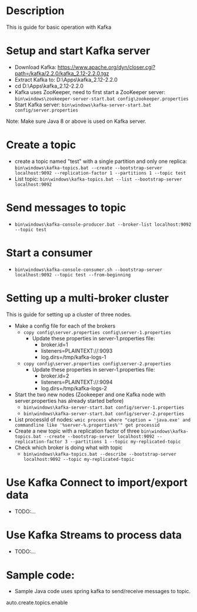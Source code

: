 # Description
This is guide for basic operation with Kafka
# Setup and start Kafka server
- Download Kafka: https://www.apache.org/dyn/closer.cgi?path=/kafka/2.2.0/kafka_2.12-2.2.0.tgz
- Extract Kafka to: D:\Apps\kafka_2.12-2.2.0
- cd D:\Apps\kafka_2.12-2.2.0
- Kafka uses ZooKeeper, need to first start a ZooKeeper server: `bin\windows\zookeeper-server-start.bat config\zookeeper.properties`
- Start Kafka server: `bin\windows\kafka-server-start.bat config/server.properties`

Note: Make sure Java 8 or above is used on Kafka server.

# Create a topic
- create a topic named "test" with a single partition and only one replica: `bin\windows\kafka-topics.bat --create --bootstrap-server localhost:9092 --replication-factor 1 --partitions 1 --topic test`
- List topic: `bin\windows\kafka-topics.bat --list --bootstrap-server localhost:9092`
# Send messages to topic
- `bin\windows\kafka-console-producer.bat --broker-list localhost:9092 --topic test`
# Start a consumer
- `bin\windows\kafka-console-consumer.sh --bootstrap-server localhost:9092 --topic test --from-beginning`
# Setting up a multi-broker cluster
This is guide for setting up a cluster of three nodes.
- Make a config file for each of the brokers
  - `copy config\server.properties config\server-1.properties`
    - Update these properties in server-1.properties file:
        - broker.id=1
        - listeners=PLAINTEXT://:9093
        - log.dirs=/tmp/kafka-logs-1
  - `copy config\server.properties config\server-2.properties`
      - Update these properties in server-1.properties file:
        - broker.id=2
        - listeners=PLAINTEXT://:9094
        - log.dirs=/tmp/kafka-logs-2
- Start the two new nodes (Zookeeper and one Kafka node with server.properties has already started before)
  - `bin\windows\kafka-server-start.bat config/server-1.properties`
  - `bin\windows\kafka-server-start.bat config/server-2.properties`
- List processId of nodes: `wmic process where "caption = 'java.exe' and commandline like '%server-%.properties%'" get processid`
- Create a new topic with a replication factor of three
  `bin\windows\kafka-topics.bat --create --bootstrap-server localhost:9092 --replication-factor 3 --partitions 1 --topic my-replicated-topic`
- Check which broker is doing what with topic
  - `bin\windows\kafka-topics.bat --describe --bootstrap-server localhost:9092 --topic my-replicated-topic`
# Use Kafka Connect to import/export data
- TODO:...
# Use Kafka Streams to process data
- TODO:...

# Sample code:
- Sample Java code uses spring kafka to send/receive messages to topic.

auto.create.topics.enable
